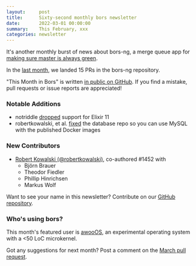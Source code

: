 ```yaml
---
layout:     post
title:      Sixty-second monthly bors newsletter
date:       2022-03-01 00:00:00
summary:    This February, xxx
categories: newsletter
---
```


It's another monthly burst of news about bors-ng, a merge queue app for [making sure master is always green](https://github.com/intellij-rust/intellij-rust/blob/16c13f8664f36566514a993c57976020184ebbe0/MAINTAINING.md#accepting-pull-requests).

In the [last month](https://github.com/bors-ng/bors-ng/pulls?q=is%3Apr+is%3Amerged+closed%3A2022-02-01..2022-02-28),
we landed 15 PRs in the bors-ng repository.

"This Month in Bors" is written [in public on GitHub][GitHub for TMiB].
If you find a mistake, pull requests or issue reports are appreciated!

[GitHub for TMiB]: https://github.com/bors-ng/bors-ng.github.io


### Notable Additions

* notriddle [dropped](https://github.com/bors-ng/bors-ng/pull/1464) support for Elixir 11
* robertkowalski, et al. [fixed](https://github.com/bors-ng/bors-ng/pull/1452) the database repo so you can use MySQL with the published Docker images


### New Contributors

* [Robert Kowalski (@robertkowalski)](https://github.com/robertkowalski), co-authored #1452 with
  * Björn Brauer
  * Theodor Fiedler
  * Phillip Hinrichsen
  * Markus Wolf

Want to see your name in this newsletter? Contribute on our [GitHub repository](https://github.com/bors-ng/bors-ng).


### Who's using bors?

This month's featured user is [awooOS](https://github.com/awooos/awooos), an experimental operating system with a &lt;50 LoC microkernel.

Got any suggestions for next month?
Post a comment on the [March pull request](https://github.com/bors-ng/bors-ng.github.io/pull/164).
